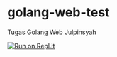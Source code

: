 # golang-web-test
Tugas Golang Web Julpinsyah


[![Run on Repl.it](https://replit.com/badge/github/Julpinsyah/golang-web-test)](https://replit.com/new/github/Julpinsyah/golang-web-test)
